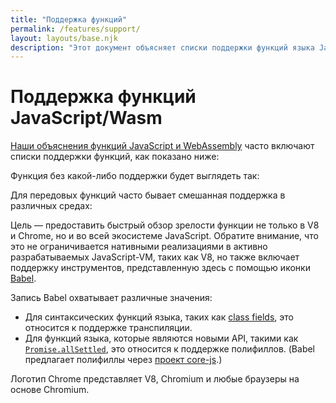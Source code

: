 ```yaml
---
title: "Поддержка функций"
permalink: /features/support/
layout: layouts/base.njk
description: "Этот документ объясняет списки поддержки функций языка JavaScript и WebAssembly, используемые на сайте V8."
---
```

# Поддержка функций JavaScript/Wasm

[Наши объяснения функций JavaScript и WebAssembly](/features) часто включают списки поддержки функций, как показано ниже:

<feature-support chrome="71"
                 firefox="65"
                 safari="12"
                 nodejs="12"
                 babel="yes"></feature-support>

Функция без какой-либо поддержки будет выглядеть так:

<feature-support chrome="no"
                 firefox="no"
                 safari="no"
                 nodejs="no"
                 babel="no"></feature-support>

Для передовых функций часто бывает смешанная поддержка в различных средах:

<feature-support chrome="partial"
                 firefox="yes"
                 safari="yes"
                 nodejs="no"
                 babel="yes"></feature-support>

Цель — предоставить быстрый обзор зрелости функции не только в V8 и Chrome, но и во всей экосистеме JavaScript. Обратите внимание, что это не ограничивается нативными реализациями в активно разрабатываемых JavaScript-VM, таких как V8, но также включает поддержку инструментов, представленную здесь с помощью иконки [Babel](https://babeljs.io/).

<!--truncate-->
Запись Babel охватывает различные значения:

- Для синтаксических функций языка, таких как [class fields](/features/class-fields), это относится к поддержке транспиляции.
- Для функций языка, которые являются новыми API, такими как [`Promise.allSettled`](/features/promise-combinators#promise.allsettled), это относится к поддержке полифиллов. (Babel предлагает полифиллы через [проект core-js](https://github.com/zloirock/core-js).)

Логотип Chrome представляет V8, Chromium и любые браузеры на основе Chromium.
